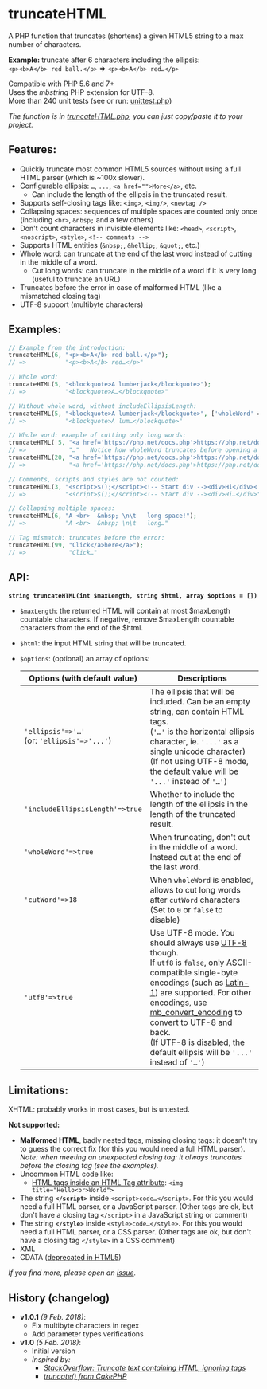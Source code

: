 # truncateHTML

A PHP function that truncates (shortens) a given HTML5 string to a max number of characters.

__Example:__ truncate after 6 characters including the ellipsis:  
`<p><b>A</b> red ball.</p>` __=>__ `<p><b>A</b> red…</p>`

Compatible with PHP 5.6 and 7+  
Uses the _mbstring_ PHP extension for UTF-8.  
More than 240 unit tests (see or run: [unittest.php](unittest.php))

_The function is in [truncateHTML.php](truncateHTML.php), you can just copy/paste it to your project._


## Features:

- Quickly truncate most common HTML5 sources without using a full HTML parser (which is ~100x slower).
- Configurable ellipsis: `…`, `...`, `<a href="">More</a>`, etc.
  - Can include the length of the ellipsis in the truncated result.
- Supports self-closing tags like: `<img>`, `<img/>`, `<newtag />`
- Collapsing spaces: sequences of multiple spaces are counted only once (including `<br>`, `&nbsp;` and a few others)
- Don't count characters in invisible elements like: `<head>`, `<script>`, `<noscript>`, `<style>`, `<!-- comments -->`
- Supports HTML entities (`&nbsp;`, `&hellip;`, `&quot;`, etc.)
- Whole word: can truncate at the end of the last word instead of cutting in the middle of a word.
  - Cut long words: can truncate in the middle of a word if it is very long (useful to truncate an URL)
- Truncates before the error in case of malformed HTML (like a mismatched closing tag)
- UTF-8 support (multibyte characters)


## Examples: 

```PHP
// Example from the introduction:
truncateHTML(6, "<p><b>A</b> red ball.</p>");
// =>           "<p><b>A</b> red…</p>"

// Whole word:
truncateHTML(5, "<blockquote>A lumberjack</blockquote>");
// =>           "<blockquote>A…</blockquote>"

// Without whole word, without includeEllipsisLength:
truncateHTML(5, "<blockquote>A lumberjack</blockquote>", ['wholeWord' => false, 'includeEllipsisLength' => false]);
// =>           "<blockquote>A lum…</blockquote>"

// Whole word: example of cutting only long words:
truncateHTML( 5, "<a href='https://php.net/docs.php'>https://php.net/docs.php</a>");
// =>            "…"   Notice how wholeWord truncates before opening a tag that would be left empty.
truncateHTML(20, "<a href='https://php.net/docs.php'>https://php.net/docs.php</a>");
// =>            "<a href='https://php.net/docs.php'>https://php.net/doc…</a>"

// Comments, scripts and styles are not counted:
truncateHTML(3, "<script>$();</script><!-- Start div --><div>Hi</div><!-- End div --> More text.");
// =>           "<script>$();</script><!-- Start div --><div>Hi…</div>"

// Collapsing multiple spaces:
truncateHTML(6, "A <br>  &nbsp; \n\t   long space!");
// =>           "A <br>  &nbsp; \n\t   long…"

// Tag mismatch: truncates before the error:
truncateHTML(99, "Click</a>here</a>");
// =>            "Click…"
```


## API:

__`string truncateHTML(int $maxLength, string $html, array $options = [])`__

- `$maxLength`: the returned HTML will contain at most $maxLength countable characters.
  If negative, remove $maxLength countable characters from the end of the $html.
- `$html`: the input HTML string that will be truncated.
- `$options`: (optional) an array of options:

  |Options (with default value)|Descriptions|
  |---|---|
  |`'ellipsis'=>'…'`<br>(or: `'ellipsis'=>'...'`)|The ellipsis that will be included. Can be an empty string, can contain HTML tags.<br>(`'…'` is the horizontal ellipsis character, ie. `'...'` as a single unicode character)<br>(If not using UTF-8 mode, the default value will be `'...'` instead of `'…'`)|
  |`'includeEllipsisLength'=>true`|Whether to include the length of the ellipsis in the length of the truncated result.|
  |`'wholeWord'=>true`|When truncating, don't cut in the middle of a word. Instead cut at the end of the last word.|
  |`'cutWord'=>18`|When `wholeWord` is enabled, allows to cut long words after `cutWord` characters (Set to `0` or `false` to disable)|
  |`'utf8'=>true`|Use UTF-8 mode. You should always use [UTF-8](https://en.wikipedia.org/wiki/UTF-8) though.<br>If `utf8` is `false`, only ASCII-compatible single-byte encodings (such as [Latin-1](https://en.wikipedia.org/wiki/ISO/IEC_8859-1)) are supported. For other encodings, use [mb_convert_encoding](https://secure.php.net/manual/en/function.mb-convert-encoding.php) to convert to UTF-8 and back.<br>(If UTF-8 is disabled, the default ellipsis will be `'...'` instead of `'…'`)|


## Limitations:

XHTML: probably works in most cases, but is untested.

__Not supported:__
- __Malformed HTML__, badly nested tags, missing closing tags: it doesn't try to guess the correct fix (for this you would need a full HTML parser).  
  _Note: when meeting an unexpected closing tag: it always truncates before the closing tag (see the examples)._
- Uncommon HTML code like:
  - [HTML tags inside an HTML Tag attribute](https://stackoverflow.com/questions/4699276/can-data-attribute-contain-html-tags): `<img title="Hello<br>World">`
- The string __`</script>`__ inside `<script>code…</script>`. For this you would need a full HTML parser, or a JavaScript parser. (Other tags are ok, but don't have a closing tag `</script>` in a JavaScript string or comment)
- The string __`</style>`__ inside `<style>code…</style>`. For this you would need a full HTML parser, or a CSS parser. (Other tags are ok, but don't have a closing tag `</style>` in a CSS comment)
- XML
- CDATA ([deprecated in HTML5](https://developer.mozilla.org/en-US/docs/Web/API/CDATASection))

_If you find more, please open an [issue](https://github.com/jlgrall/truncateHTML/issues)._

## History (changelog)

- __v1.0.1__ _(9 Feb. 2018)_:
  - Fix multibyte characters in regex
  - Add parameter types verifications
- __v1.0__ _(5 Feb. 2018)_:
  - Initial version
  - _Inspired by:_
    - _[StackOverflow: Truncate text containing HTML, ignoring tags](https://stackoverflow.com/questions/1193500/truncate-text-containing-html-ignoring-tags/1193598#1193598)_
    - _[truncate() from CakePHP](https://github.com/cakephp/cakephp/blob/master/src/Utility/Text.php)_